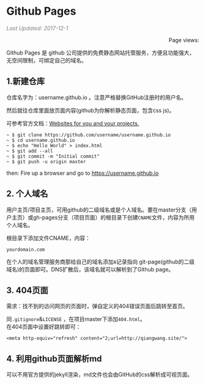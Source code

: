# Github Pages

<i style="color:grey">Last Updated: 2017-12-1</i>  
<script async src="//dn-lbstatics.qbox.me/busuanzi/2.3/busuanzi.pure.mini.js"></script>
<span id="busuanzi_container_page_pv" style="float:right;">
  Page views: <span id="busuanzi_value_page_pv"></span>
</span><br>







Github Pages 是 github 公司提供的免费静态网站托管服务，方便且功能强大，无空间限制，可绑定自己的域名。



## 1.新建仓库
仓库名字为：username.github.io 。注意严格替换GitHub注册时的用户名。

然后就往仓库里面放页面内容(github为你解析静态页面，包含css js)。

可参考官方文档：[Websites for you and your projects.](https://pages.github.com/)

    ~ $ git clone https://github.com/username/username.github.io
    ~ $ cd username.github.io
    ~ $ echo "Hello World" > index.html
    ~ $ git add --all
    ~ $ git commit -m "Initial commit"
    ~ $ git push -u origin master

then: Fire up a browser and go to <https://username.github.io>



## 2. 个人域名
用户主页/项目主页，可用github的二级域名或是个人域名。要在master分支（用户主页）或gh-pages分支（项目页面）的根目录下创建`CNAME`文件，内容为所用个人域名。

根目录下添加文件CNAME，内容：
    
    yourdomain.com

在个人的域名管理服务商那给自己的域名添加`A`记录指向 git-page(github的二级域名)的页面即可。DNS扩散后，该域名就可以解析到了Github page。


## 3. 404页面

需求：找不到的访问网页的页面时，弹自定义的404错误页面后跳转至首页。  

同`.gitignore`&`LICENSE` ，在项目master下添加`404.html`。  
在404页面中设置好跳转即可：

    <meta http-equiv="refresh" content="2;url=http://qiangwang.site/">


## 4. 利用github页面解析md
可以不用官方提供的jekyll渲染，md文件也会由GitHub的css解析成可视页面。
